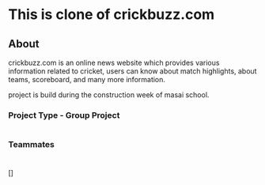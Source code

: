 # This is clone of crickbuzz.com

## About
crickbuzz.com is an online news website which provides various information related to cricket, users can know about match highlights, about teams, scoreboard, and many more information.

project is build during the construction week of masai school. 

### Project Type - Group Project
#
### Teammates
#
[]
